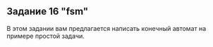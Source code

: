 ## Задание 16 "fsm"

В этом задании вам предлагается написать конечный автомат на примере простой задачи.